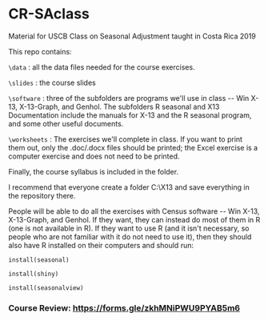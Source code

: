 # CR-SAclass

Material for USCB Class on Seasonal Adjustment taught in Costa Rica 2019

This repo contains:

`\data` :  all the data files needed for the course exercises.

`\slides` : the course slides

`\software` : three of the subfolders are programs we'll use in class -- Win X-13, X-13-Graph, and Genhol. The subfolders R seasonal and X13 Documentation include the manuals for X-13 and the R seasonal program, and some other useful documents.

`\worksheets` : The exercises we'll complete in class. If you want to print them out, only the .doc/.docx files should be printed; the Excel exercise is a computer exercise and does not need to be printed.

Finally, the course syllabus is included in the folder. 

I recommend that everyone create a folder C:\X13 and save everything in the repository there.

People will be able to do all the exercises with Census software -- Win X-13, X-13-Graph, and Genhol. If they want, they can instead do most of them in R (one is not available in R). If they want to use R (and it isn't necessary, so people who are not familiar with it do not need to use it), then they should also have R installed on their computers and should run:

`install(seasonal)`

`install(shiny)`  

`install(seasonalview)`


### Course Review: <https://forms.gle/zkhMNiPWU9PYAB5m6>
